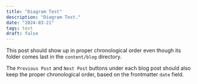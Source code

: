 ```yaml
---
title: "Diagram Test"
description: "Diagram Test."
date: "2024-03-21"
tags: test
draft: false
---
```


This post should show up in proper chronological order even though its folder comes last in the `content/blog` directory.

The `Previous Post` and `Next Post` buttons under each blog post should also keep the proper chronological order, based on the frontmatter `date` field.